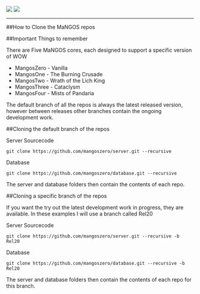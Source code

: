 [![](/wiki/icons/home.gif)](/wiki/Home.md) 
[![](/wiki/icons/back.gif)](/wiki/Installation%20Guides/Installation%20Guides.md)

----------

##How to Clone the MaNGOS repos
 
##Important Things to remember

There are Five MaNGOS cores, each designed to support a specific version of WOW

* MangosZero - Vanilla
* MangosOne - The Burning Crusade
* MangosTwo - Wrath of the Lich King
* MangosThree - Cataclysm
* MangosFour - Mists of Pandaria

The default branch of all the repos is always the latest released version, however between releases other branches contain the ongoing development work.

##Cloning the default branch of the repos

Server Sourcecode

    git clone https://github.com/mangoszero/server.git --recursive

Database

    git clone https://github.com/mangoszero/database.git --recursive

The server and database folders then contain the contents of each repo.

##Cloning a specific branch of the repos

If you want the try out the latest development work in progress, they are available. In these examples I will use a branch called Rel20

Server Sourcecode

    git clone https://github.com/mangoszero/server.git --recursive -b Rel20

Database

    git clone https://github.com/mangoszero/database.git --recursive -b Rel20

The server and database folders then contain the contents of each repo for this branch.
